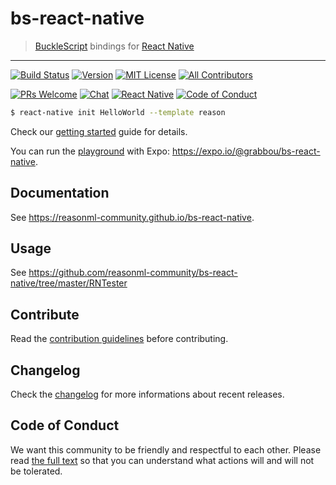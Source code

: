 # bs-react-native

> [BuckleScript](https://github.com/bucklescript/bucklescript) bindings for [React Native](https://github.com/facebook/react-native)

---

[![Build Status][build-badge]][build]
[![Version][version-badge]][package]
[![MIT License][license-badge]][license]
[![All Contributors][all-contributors-badge]][contributors]

[![PRs Welcome][prs-welcome-badge]][prs-welcome]
[![Chat][chat-badge]][chat]
[![React Native][react-native-badge]][react-native]
[![Code of Conduct][coc-badge]][coc]

```bash
$ react-native init HelloWorld --template reason
```

Check our [getting started](https://reasonml-community.github.io/bs-react-native/BsReactNative/gettingstarted.html) guide for details.

You can run the [playground](./example) with Expo: https://expo.io/@grabbou/bs-react-native.

## Documentation

See https://reasonml-community.github.io/bs-react-native.

## Usage

See https://github.com/reasonml-community/bs-react-native/tree/master/RNTester

## Contribute

Read the [contribution guidelines](./CONTRIBUTING.md) before contributing.

## Changelog

Check the [changelog](./CHANGELOG.md) for more informations about recent releases.

## Code of Conduct

We want this community to be friendly and respectful to each other. Please read [the full text](https://github.com/callstack/reasonml-community/blob/master/CODE_OF_CONDUCT.md) so that you can understand what actions will and will not be tolerated.

<!-- badges -->
[build-badge]: https://img.shields.io/circleci/project/github/reasonml-community/bs-react-native/master.svg
[build]: https://circleci.com/gh/reasonml-community/bs-react-native
[version-badge]: https://img.shields.io/npm/v/bs-react-native.svg
[package]: https://www.npmjs.com/package/bs-react-native
[license-badge]: https://img.shields.io/npm/l/bs-react-native.svg
[license]: https://github.com/reasonml-community/bs-react-native/blob/master/LICENSE
[prs-welcome-badge]: https://img.shields.io/badge/PRs-welcome-brightgreen.svg
[prs-welcome]: http://makeapullrequest.com
[coc-badge]: https://img.shields.io/badge/code%20of-conduct-ff69b4.svg
[coc]: https://github.com/callstack/reasonml-community/blob/master/CODE_OF_CONDUCT.md
[all-contributors-badge]: https://img.shields.io/badge/all_contributors-53-orange.svg
[contributors]: https://github.com/callstack/reasonml-community/blob/master/CONTRIBUTORS.md
[chat-badge]: https://img.shields.io/discord/496273792503513089.svg?logo=discord&colorB=blue
[chat]: https://discord.gg/q8GQD34
[react-native-badge]: https://img.shields.io/badge/react--native-%5E0.53.3-green.svg
[react-native]: https://github.com/facebook/react-native
